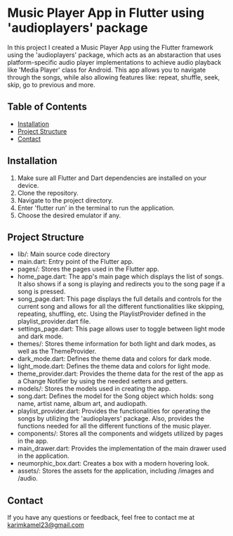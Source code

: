 # Music Player App in Flutter using 'audioplayers' package

In this project I created a Music Player App using the Flutter framework using the 'audioplayers' package, which acts as an abstaraction that uses platform-specific audio player implementations to achieve audio playback like 'Media Player' class for Android. This app allows you to navigate through the songs, while also allowing features like: repeat, shuffle, seek, skip, go to previous and more.

## Table of Contents

- [Installation](#installation)
- [Project Structure](#project-structure)
- [Contact](#contact)

## Installation

1. Make sure all Flutter and Dart dependencies are installed on your device.
2. Clone the repository.
3. Navigate to the project directory.
4. Enter 'flutter run' in the terminal to run the application.
5. Choose the desired emulator if any.

## Project Structure

- lib/: Main source code directory
- main.dart: Entry point of the Flutter app.
- pages/: Stores the pages used in the Flutter app.
- home_page.dart: The app's main page which displays the list of songs. It also shows if a song is playing and redirects you to the song page if a song is pressed.
- song_page.dart: This page displays the full details and controls for the current song and allows for all the different functionalities like skipping, repeating, shuffling, etc. Using the PlaylistProvider defined in the playlist_provider.dart file. 
- settings_page.dart: This page allows user to toggle between light mode and dark mode.
- themes/: Stores theme information for both light and dark modes, as well as the ThemeProvider.
- dark_mode.dart: Defines the theme data and colors for dark mode.
- light_mode.dart: Defines the theme data and colors for light mode.
- theme_provider.dart: Provides the theme data for the rest of the app as a Change Notifier by using the needed setters and getters.
- models/: Stores the models used in creating the app.
- song.dart: Defines the model for the Song object which holds: song name, artist name, album art, and audiopath.
- playlist_provider.dart: Provides the functionalities for operating the songs by utilizing the 'audioplayers' package. Also, provides the functions needed for all the different functions of the music player.
- components/: Stores all the components and widgets utilized by pages in the app.
- main_drawer.dart: Provides the implementation of the main drawer used in the application.
- neumorphic_box.dart: Creates a box with a modern hovering look.
- assets/: Stores the assets for the application, including /images and /audio.

## Contact

  If you have any questions or feedback, feel free to contact me at karimkamel23@gmail.com
